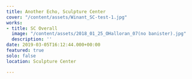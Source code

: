 ```yaml
---
title: Another Echo, Sculpture Center
cover: "/content/assets/Winant_SC-test-1.jpg"
works:
- title: SC Overall
  image: "/content/assets/2018_01_25_OHalloran_07(no banister).jpg"
  description: ''
date: 2019-03-05T16:12:44.000+00:00
featured: true
solo: false
location: Sculpture Center

---
```

